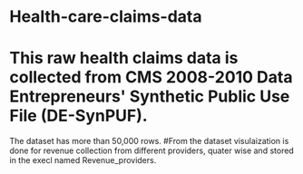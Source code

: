 # Health-care-claims-data
# This raw health claims data is collected from  CMS 2008-2010 Data Entrepreneurs' Synthetic Public Use File (DE-SynPUF).
The dataset has more than 50,000 rows.
#From the dataset visulaization is done for revenue collection from different providers, quater wise and stored in the execl named Revenue_providers.
